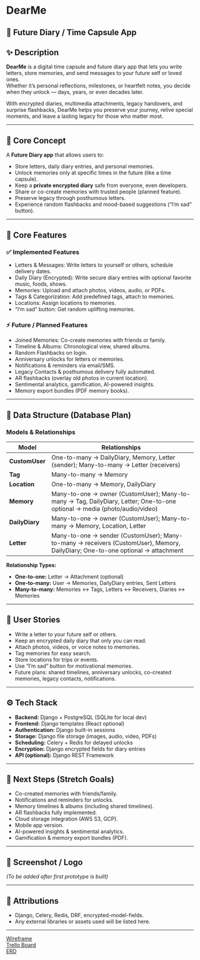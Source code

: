 # DearMe

## 📖 Future Diary / Time Capsule App  

## ✨ Description  

**DearMe** is a digital time capsule and future diary app that lets you write letters, store memories, and send messages to your future self or loved ones.  
Whether it’s personal reflections, milestones, or heartfelt notes, you decide when they unlock — days, years, or even decades later.  

With encrypted diaries, multimedia attachments, legacy handovers, and surprise flashbacks, DearMe helps you preserve your journey, relive special moments, and leave a lasting legacy for those who matter most.  

---

## 🎯 Core Concept  
A **Future Diary app** that allows users to:  
- Store letters, daily diary entries, and personal memories.  
- Unlock memories only at specific times in the future (like a time capsule).  
- Keep a **private encrypted diary** safe from everyone, even developers.  
- Share or co-create memories with trusted people (planned feature).  
- Preserve legacy through posthumous letters.  
- Experience random flashbacks and mood-based suggestions (“I’m sad” button).  

---

## 📝 Core Features  

### ✅ Implemented Features
- Letters & Messages: Write letters to yourself or others, schedule delivery dates.  
- Daily Diary (Encrypted): Write secure diary entries with optional favorite music, foods, shows.  
- Memories: Upload and attach photos, videos, audio, or PDFs.  
- Tags & Categorization: Add predefined tags, attach to memories.  
- Locations: Assign locations to memories.  
- “I’m sad” button: Get random uplifting memories.  

### ⚡ Future / Planned Features  
- Joined Memories: Co-create memories with friends or family.  
- Timeline & Albums: Chronological view, shared albums.  
- Random Flashbacks on login.  
- Anniversary unlocks for letters or memories.  
- Notifications & reminders via email/SMS.  
- Legacy Contacts & posthumous delivery fully automated.  
- AR flashbacks (overlay old photos in current location).  
- Sentimental analytics, gamification, AI-powered insights.  
- Memory export bundles (PDF memory books).  

---

## 📂 Data Structure (Database Plan)  

### Models & Relationships

| Model | Relationships |
|-------|---------------|
| **CustomUser** | One-to-many → DailyDiary, Memory, Letter (sender); Many-to-many → Letter (receivers) |
| **Tag** | Many-to-many → Memory |
| **Location** | One-to-many → Memory, DailyDiary |
| **Memory** | Many-to-one → owner (CustomUser); Many-to-many → Tag, DailyDiary, Letter; One-to-one optional → media (photo/audio/video) |
| **DailyDiary** | Many-to-one → owner (CustomUser); Many-to-many → Memory, Location, Letter |
| **Letter** | Many-to-one → sender (CustomUser); Many-to-many → receivers (CustomUser), Memory, DailyDiary; One-to-one optional → attachment |

**Relationship Types:**  
- **One-to-one:** Letter → Attachment (optional)  
- **One-to-many:** User → Memories, DailyDiary entries, Sent Letters  
- **Many-to-many:** Memories ↔ Tags, Letters ↔ Receivers, Diaries ↔ Memories  

---

## 👤 User Stories  

- Write a letter to your future self or others.  
- Keep an encrypted daily diary that only you can read.  
- Attach photos, videos, or voice notes to memories.  
- Tag memories for easy search.  
- Store locations for trips or events.  
- Use “I’m sad” button for motivational memories.  
- Future plans: shared timelines, anniversary unlocks, co-created memories, legacy contacts, notifications.  

---

## ⚙️ Tech Stack  

- **Backend:** Django + PostgreSQL (SQLite for local dev)  
- **Frontend:** Django templates (React optional)  
- **Authentication:** Django built-in sessions  
- **Storage:** Django file storage (images, audio, video, PDFs)  
- **Scheduling:** Celery + Redis for delayed unlocks  
- **Encryption:** Django encrypted fields for diary entries  
- **API (optional):** Django REST Framework  

---

## 🚀 Next Steps (Stretch Goals)  

- Co-created memories with friends/family.  
- Notifications and reminders for unlocks.  
- Memory timelines & albums (including shared timelines).  
- AR flashbacks fully implemented.  
- Cloud storage integration (AWS S3, GCP).  
- Mobile app version.  
- AI-powered insights & sentimental analytics.  
- Gamification & memory export bundles (PDF).  

---

## 📸 Screenshot / Logo  

*(To be added after first prototype is built)*  

---

## 🙌 Attributions  

- Django, Celery, Redis, DRF, encrypted-model-fields.  
- Any external libraries or assets used will be listed here.  

---

[Wireframe](https://excalidraw.com/#json=eVwD55XHqNuyxwoT7YneB,JFn3m1v8vgdO_t69H1gQgQ)  
[Trello Board](https://trello.com/invite/b/68c2b808f32436b85099c94e/ATTI33b6548ef1fd1e644dab4ab32d0af29f8C05B60E/dearme)  
[ERD](https://drive.google.com/file/d/1Hx5I5N8FdV6dChbVy_Uwsc6oURAQ7Z3K/view?usp=sharing)
